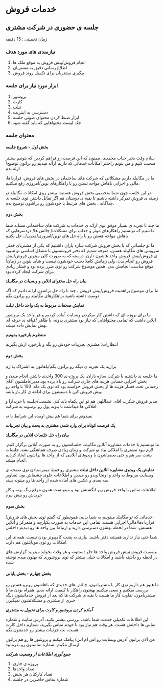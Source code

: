 # خدمات فروش

## جلسه ی حضوری در شرکت مشتری

زمان تخمینی : 15 دقیقه

### نیازمندی های مورد هدف

1. انجام فروش/پیش فروش به موقع ملک ها
2. اطلاع رسانی دقیق به مشتریان
3. پیگیری مشتریان برای تکمیل روند فروش

### ابزار مورد نیاز برای جلسه

1. بروشور
2. کارت
3. تبلت
4. دسترسی به اینترنت
5. ابزار ضبط کردن محتوای صوتی جلسه
6. جک لیست محتواهایی که باید گفته شود

### محتوای جلسه

#### بخش اول - شروع جلسه
سلام وقت بخیر جناب محمدی، ممنون که این فرصت رو فراهم کردین که بتونیم بیشتر صحبت کنیم و من بتونم راحتتر امکانات خدماتی که داریم ارائه میدیم رو براتون توضیح/ارئه بدم

ما در مگابیلد داریم مشکلاتی که شرکت های ساختمان در بخش های فروش، قرارداها، مالی و اجرایی باهاش مواجه تستن رو با راهکارهای نوین/امروزی رفع میکنیم.

تو این جلسه چون شما متخصیی بخش فروش هستید، بیشتر روی امکانات مگابیلد تو زمینه ی فروش تمرکز داشته باشیم تا بقیه ی دوستان هم اگر تمایل داشتن توی جلسه ی جداگانه ، بخش های مرتبط با خودشون رو براشون توضیح بدم.

#### بخش دوم

ما چند تا تجربه ی بسیار موفق توی ارائه ی خدمات به شرکت های ساختمانی مشابه شما داشتیم که تونستیم راهکارهای موثر و جذاب برای  مشکلات/ چالش ها/ دردسرهایی که باهاش مواجه هستن رو با راه حل های نوین/امروزی/مدرن/.. حل بکنیم

ما تو جلساتی که با بخش فروش شرکت سازه یاران داشتیم که یکی از مشتریای فعلی سرویس های مگابیلد هستن، متوجه شدیم که دفتر فروششون با مشکل اساسی تو شیوه ی فروش/پیش فروش واحد هاشون دارن.
درسته که به صورت کلی میتونن فروش/پیش فروش رو انجام بدن، ولی زمانش کاملا دست خودشون نیست و شاید نتونن در زمان/موقع مناسب انجامش بدن. همین موضوع شرکت رو توی ضرر برده بود و فشار زیادی برای شرکت ایجاد کرده بود.


**بیان راه حل محتوای انلاین و وبسیات در مگابیلد**

ما برای موضوع پراهمیت فروش/پیش فروش ، چند تا راه حل براشون ارائه دادیم که اگه دوست داشته باشید ،راهکارهای مگابیلد رو براتون بگم

**نمایش صحفات مربوط به یک واحد داخل تبلت**

ما برای پروژه ای که داشتن کار میکردن وبسایت آماده کردیم و هر واحد یک بروشور انلاین داشت که تمامی محتواهایی که نیاز بود مشتری بدونه، با ظاهر /قیافه ی حرفه ای بهش نمایش داده میشد.



**منتظرم بازخورد بمونیم**

انتظارات: مشتری تجربیات خودش رو بگه و بازخورد ازش بگیریم 

#### بخش دوم

بزارید یک تجربه ی دیگه رو براتون بگم/باهاتون به اشتراک بذارم

ما جلسه ی داشتیم با شرکت سازه یاران. یک پروژه ی 300 واحدی داشتن انجام میدن و بخش اجرایی حسابی هزینه های جاری شرکت رو بالا برده بود.مدیرعاملشون آقای رحمانی تحت فشار هزینه ها از بخش فروش خواسته بود که توی یک ماه، 100 تا واحد رو پیش فروش کنن تا دستشون برای ادامه ی کار باز باشه.

مدیر فروش شکرت اقای عبداللهی هم تو این یکماه باید کلی نشست/جلسه با خریدارا و املاکی ها میذاشت تا بتونه پول رو برسونه به شرکت

نمیدونم برای شما هم پیش اومده این شرایط یا نه

**یک فرصت کوتاه برای وارد شدن مشتری به بحث و بیان تجربیات**

**بیان راه حل جلسات انلاین در مگابیلد**

ما تونستیم با خدمات مشاوره آنلاین مگابیلد، جلساتشون رو به صورت آنلاین برگزار کنیم. لازم نبود مشتری یا املاکی بیاد تو شرکت و زمان زیادی صرف هماهنگی بشه. جلسات پشت سر هم و حتی بعضیاشون با ویدوهای آنلاینی که از واحد ها براشون ایجاد کردیم انجام میشد. 

**نمایش یک ویدوی مشاوره انلاین داخل تبلت**
مشتری رو فقط میفرستادن توی صفحه ی وبسایت مربوط به واحد و اونجا ویدو رو میدین و اطلاعات جلوی چشماش بود. تصاویر سه بعدی و عکس های آماده شده از واحد ها رو میتونه ببینه.

اطلاعات تماس با واحد فروش زیر انگشتش بود و میتونست همون موقع زنگ بزنه و کار خریدش رو پیش ببره

#### بخش سوم

خدماتی که تو مگابیلد میتونیم به شما بدیم، همونطور که گفتم توی بخش های فروش/قراردادها/مالی/اجرایی هست. تمامی این خدمات به صورت یکپارچه و متمرکز و انلاین هستش. شما در لحظه بهشون دسترسی دارید و ارتباط بین واحد ها رو دیدیم داخلش

شما حتی نیاز ندارید همیشه دفتر باشید. نیازی به پشت کامپیوتر بودن نیست. همه ی این امکانات رو توی موبایلتون هم دارید.

وضعیت فروش/پیش فروش واحد ها جلو دستتونه و هر وقت بخواید میتونید گزارش های در لحظه رو داشته باشید و امکانات خیلی بیشتر که توی بروشوری که بهتون میدم نوشته شده

#### بخش چهارم - بخش پایانی

ما هنوز هم داریم توی کار با مشتریامون، چالش های جدیدی که باهاشون روبرو هستن رو بررسی میکنیم و سعی میکنیم بهشون راهکار با کیفیت ارائه بدیم. همراه بودن ما با مشتریامون، تفاوت کار ما هست با بقیه ی شرکت ها که بعد از فروش خدماتشون دیگه خبری از مشتری و مشکلاتشون نمیگیرن

***آماده کردن بروشور و کارت برای تحویل به مشتری***

این اطلاعات تکمیلی خدمت شما باشه، بررسی بیشتر بکنید. آدرس سایت و شماره تماس ها داخلش هست. هر وقت هم نیاز بود با خودم تماس بگیرید، شمارم داخل کارت هست، نت جزئیات بیشتر رو خدمتتون بگم

من الان براتون آدرس وبسایت رو اس ام اس/ پیامک میکنم و بروشور ها رو هم براتون ارسال مکینم. شماره تماستون رو بفرمایید



***جمع آوری اطلاعات از وضعیت شرکت***
1. پروژه ی جاری
2. تعداد واحدها
3. تعداد کارکنان هر بخش
4. شماره تماس حاضرین در جلسه
